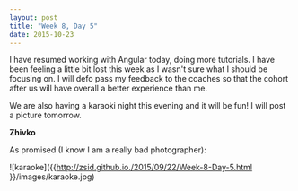```yaml
---
layout: post
title: "Week 8, Day 5"
date: 2015-10-23
---
```

I have resumed working with Angular today, doing more tutorials. I have been feeling a little bit lost this week as I wasn't sure what I should be focusing on. I will defo pass my feedback to the coaches so that the cohort after us will have overall a better experience than me.

We are also having a karaoki night this evening and it will be fun! I will post a picture tomorrow.

__Zhivko__

As promised (I know I am a really bad photographer):

![karaoke]({{http://zsid.github.io./2015/09/22/Week-8-Day-5.html }}/images/karaoke.jpg)
